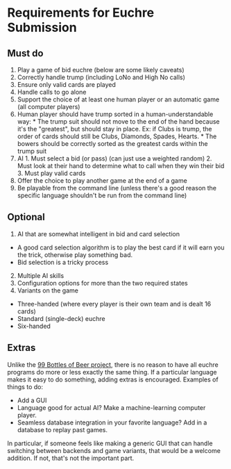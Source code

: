 # Requirements for Euchre Submission

## Must do

1.	Play a game of bid euchre (below are some likely caveats)
  1. Correctly handle trump (including LoNo and High No calls)
  2. Ensure only valid cards are played
  3. Handle calls to go alone
2.	Support the choice of at least one human player or an automatic game (all computer players)
  1. Human player should have trump sorted in a human-understandable way:
    * The trump suit should not move to the end of the hand because it's the "greatest", but should stay in place.  Ex: if Clubs is trump, the order of cards should still be Clubs, Diamonds, Spades, Hearts.
    * The bowers should be correctly sorted as the greatest cards within the trump suit
  2. AI
    1. Must select a bid (or pass) (can just use a weighted random)
    2. Must look at their hand to determine what to call when they win their bid
    3. Must play valid cards
3.	Offer the choice to play another game at the end of a game
4.	Be playable from the command line (unless there's a good reason the specific language shouldn't be run from the command line)


## Optional
1.	AI that are somewhat intelligent in bid and card selection
  * A good card selection algorithm is to play the best card if it will earn you the trick, otherwise play something bad.
  * Bid selection is a tricky process
2.	Multiple AI skills
3.	Configuration options for more than the two required states
4. Variants on the game
  * Three-handed (where every player is their own team and is dealt 16 cards)
  * Standard (single-deck) euchre
  * Six-handed

## Extras
Unlike the [99 Bottles of Beer project](http://www.99-Bottles-of-Beer.net), there is no reason to have all euchre programs do more or less exactly the same thing.  If a particular language makes it easy to do something, adding extras is encouraged.  Examples of things to do:

* Add a GUI
* Language good for actual AI?  Make a machine-learning computer player.
* Seamless database integration in your favorite language?  Add in a database to replay past games.

In particular, if someone feels like making a generic GUI that can handle switching between backends and game variants, that would be a welcome addition.  If not, that's not the important part.
